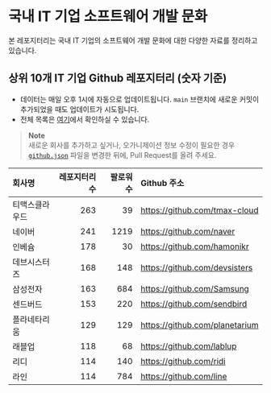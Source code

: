 # 국내 IT 기업 소프트웨어 개발 문화
본 레포지터리는 국내 IT 기업의 소프트웨어 개발 문화에 대한 다양한 자료를 정리하고 있습니다.

## 상위 10개 IT 기업 Github 레포지터리 (숫자 기준)

- 데이터는 매일 오후 1시에 자동으로 업데이트됩니다. `main` 브랜치에 새로운 커밋이 추가되었을 때도 업데이트가 시도됩니다.
- 전체 목록은 [여기](./github.md)에서 확인하실 수 있습니다.

> **Note**<br />
> 새로운 회사를 추가하고 싶거나, 오가니제이션 정보 수정이 필요한 경우 [`github.json`](./github.json) 파일을 변경한 뒤에, Pull Request를 올려 주세요.

<!-- MARKDOWN_TABLE(GITHUB): START -->

| **회사명** | **레포지터리 수** | **팔로워 수** | **Github 주소** |
|:---|---:|---:|:---|
| 티맥스클라우드 | 263 | 39 | https://github.com/tmax-cloud |
| 네이버 | 241 | 1219 | https://github.com/naver |
| 인베슘 | 178 | 30 | https://github.com/hamonikr |
| 데브시스터즈 | 168 | 148 | https://github.com/devsisters |
| 삼성전자 | 163 | 684 | https://github.com/Samsung |
| 센드버드 | 153 | 220 | https://github.com/sendbird |
| 플라네타리움 | 129 | 129 | https://github.com/planetarium |
| 래블업 | 118 | 68 | https://github.com/lablup |
| 리디 | 114 | 140 | https://github.com/ridi |
| 라인 | 114 | 784 | https://github.com/line |

<!-- MARKDOWN_TABLE(GITHUB): END -->

